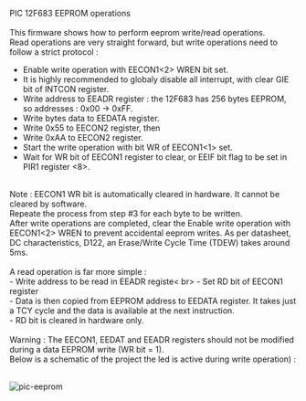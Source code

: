 PIC 12F683 EEPROM operations<br>
<br>
This firmware shows how to perform eeprom write/read operations.<br>
Read operations are very straight forward, but write operations need to follow a strict protocol :
- Enable write operation with EECON1<2> WREN bit set.
- It is highly recommended to globaly disable all interrupt, with clear GIE bit of INTCON register.
- Write address to EEADR register : the 12F683 has 256 bytes EEPROM, so addresses : 0x00 -> 0xFF.
- Write bytes data to EEDATA register.
- Write 0x55 to EECON2 register, then
- Write 0xAA to EECON2 register.
- Start the write operation with bit WR of EECON1<1> set.
- Wait for WR bit of EECON1 register to clear, or EEIF bit flag to be set in PIR1 register <8>.
<br>
Note : EECON1 WR bit is automatically cleared in hardware. It cannot be cleared by software.<br>
Repeate the process from step #3 for each byte to be written.<br>
After write operations are completed,  clear the Enable write operation with EECON1<2> WREN to prevent accidental eeprom writes.
As per datasheet, DC characteristics, D122, an Erase/Write Cycle Time (TDEW) takes around 5ms.<br>
<br>
A read operation is far more simple :<br>
- Write address to be read in EEADR registe< br>
- Set RD bit of EECON1 register <br>
- Data is then copied from EEPROM address to EEDATA register. It takes just a TCY cycle and the data is available at the next instruction. <br>
- RD bit is cleared in hardware only.<br>
<br>
Warning : The EECON1, EEDAT and EEADR registers should not be modified during a data EEPROM write (WR bit = 1).
<br>
Below is a schematic of the project the led is active during write operation) :
<br><br>

![pic-eeprom](https://github.com/user-attachments/assets/b1307967-2775-4759-83d3-0b718090a080)
